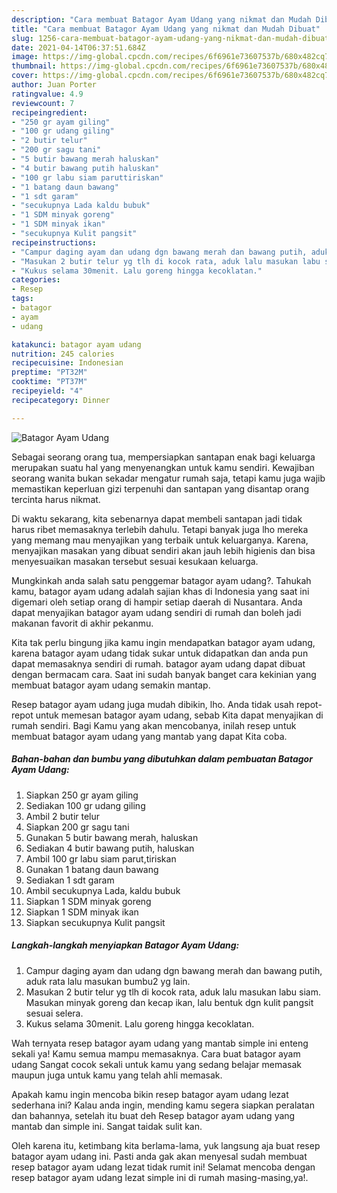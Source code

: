```yaml
---
description: "Cara membuat Batagor Ayam Udang yang nikmat dan Mudah Dibuat"
title: "Cara membuat Batagor Ayam Udang yang nikmat dan Mudah Dibuat"
slug: 1256-cara-membuat-batagor-ayam-udang-yang-nikmat-dan-mudah-dibuat
date: 2021-04-14T06:37:51.684Z
image: https://img-global.cpcdn.com/recipes/6f6961e73607537b/680x482cq70/batagor-ayam-udang-foto-resep-utama.jpg
thumbnail: https://img-global.cpcdn.com/recipes/6f6961e73607537b/680x482cq70/batagor-ayam-udang-foto-resep-utama.jpg
cover: https://img-global.cpcdn.com/recipes/6f6961e73607537b/680x482cq70/batagor-ayam-udang-foto-resep-utama.jpg
author: Juan Porter
ratingvalue: 4.9
reviewcount: 7
recipeingredient:
- "250 gr ayam giling"
- "100 gr udang giling"
- "2 butir telur"
- "200 gr sagu tani"
- "5 butir bawang merah haluskan"
- "4 butir bawang putih haluskan"
- "100 gr labu siam paruttiriskan"
- "1 batang daun bawang"
- "1 sdt garam"
- "secukupnya Lada kaldu bubuk"
- "1 SDM minyak goreng"
- "1 SDM minyak ikan"
- "secukupnya Kulit pangsit"
recipeinstructions:
- "Campur daging ayam dan udang dgn bawang merah dan bawang putih, aduk rata lalu masukan bumbu2 yg lain."
- "Masukan 2 butir telur yg tlh di kocok rata, aduk lalu masukan labu siam. Masukan minyak goreng dan kecap ikan, lalu bentuk dgn kulit pangsit sesuai selera."
- "Kukus selama 30menit. Lalu goreng hingga kecoklatan."
categories:
- Resep
tags:
- batagor
- ayam
- udang

katakunci: batagor ayam udang 
nutrition: 245 calories
recipecuisine: Indonesian
preptime: "PT32M"
cooktime: "PT37M"
recipeyield: "4"
recipecategory: Dinner

---
```



![Batagor Ayam Udang](https://img-global.cpcdn.com/recipes/6f6961e73607537b/680x482cq70/batagor-ayam-udang-foto-resep-utama.jpg)

Sebagai seorang orang tua, mempersiapkan santapan enak bagi keluarga merupakan suatu hal yang menyenangkan untuk kamu sendiri. Kewajiban seorang  wanita bukan sekadar mengatur rumah saja, tetapi kamu juga wajib memastikan keperluan gizi terpenuhi dan santapan yang disantap orang tercinta harus nikmat.

Di waktu  sekarang, kita sebenarnya dapat membeli santapan jadi tidak harus ribet memasaknya terlebih dahulu. Tetapi banyak juga lho mereka yang memang mau menyajikan yang terbaik untuk keluarganya. Karena, menyajikan masakan yang dibuat sendiri akan jauh lebih higienis dan bisa menyesuaikan masakan tersebut sesuai kesukaan keluarga. 



Mungkinkah anda salah satu penggemar batagor ayam udang?. Tahukah kamu, batagor ayam udang adalah sajian khas di Indonesia yang saat ini digemari oleh setiap orang di hampir setiap daerah di Nusantara. Anda dapat menyajikan batagor ayam udang sendiri di rumah dan boleh jadi makanan favorit di akhir pekanmu.

Kita tak perlu bingung jika kamu ingin mendapatkan batagor ayam udang, karena batagor ayam udang tidak sukar untuk didapatkan dan anda pun dapat memasaknya sendiri di rumah. batagor ayam udang dapat dibuat dengan bermacam cara. Saat ini sudah banyak banget cara kekinian yang membuat batagor ayam udang semakin mantap.

Resep batagor ayam udang juga mudah dibikin, lho. Anda tidak usah repot-repot untuk memesan batagor ayam udang, sebab Kita dapat menyajikan di rumah sendiri. Bagi Kamu yang akan mencobanya, inilah resep untuk membuat batagor ayam udang yang mantab yang dapat Kita coba.

<!--inarticleads1-->

##### Bahan-bahan dan bumbu yang dibutuhkan dalam pembuatan Batagor Ayam Udang:

1. Siapkan 250 gr ayam giling
1. Sediakan 100 gr udang giling
1. Ambil 2 butir telur
1. Siapkan 200 gr sagu tani
1. Gunakan 5 butir bawang merah, haluskan
1. Sediakan 4 butir bawang putih, haluskan
1. Ambil 100 gr labu siam parut,tiriskan
1. Gunakan 1 batang daun bawang
1. Sediakan 1 sdt garam
1. Ambil secukupnya Lada, kaldu bubuk
1. Siapkan 1 SDM minyak goreng
1. Siapkan 1 SDM minyak ikan
1. Siapkan secukupnya Kulit pangsit




<!--inarticleads2-->

##### Langkah-langkah menyiapkan Batagor Ayam Udang:

1. Campur daging ayam dan udang dgn bawang merah dan bawang putih, aduk rata lalu masukan bumbu2 yg lain.
1. Masukan 2 butir telur yg tlh di kocok rata, aduk lalu masukan labu siam. Masukan minyak goreng dan kecap ikan, lalu bentuk dgn kulit pangsit sesuai selera.
1. Kukus selama 30menit. Lalu goreng hingga kecoklatan.




Wah ternyata resep batagor ayam udang yang mantab simple ini enteng sekali ya! Kamu semua mampu memasaknya. Cara buat batagor ayam udang Sangat cocok sekali untuk kamu yang sedang belajar memasak maupun juga untuk kamu yang telah ahli memasak.

Apakah kamu ingin mencoba bikin resep batagor ayam udang lezat sederhana ini? Kalau anda ingin, mending kamu segera siapkan peralatan dan bahannya, setelah itu buat deh Resep batagor ayam udang yang mantab dan simple ini. Sangat taidak sulit kan. 

Oleh karena itu, ketimbang kita berlama-lama, yuk langsung aja buat resep batagor ayam udang ini. Pasti anda gak akan menyesal sudah membuat resep batagor ayam udang lezat tidak rumit ini! Selamat mencoba dengan resep batagor ayam udang lezat simple ini di rumah masing-masing,ya!.


